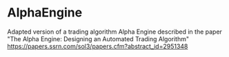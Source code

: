 # AlphaEngine
Adapted version of a trading algorithm Alpha Engine described in the paper "The Alpha Engine: Designing an Automated Trading Algorithm"  https://papers.ssrn.com/sol3/papers.cfm?abstract_id=2951348
